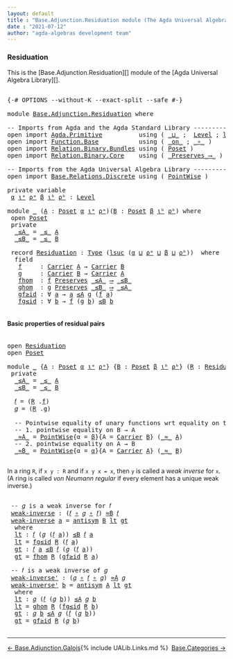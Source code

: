 ```yaml
---
layout: default
title : "Base.Adjunction.Residuation module (The Agda Universal Algebra Library)"
date : "2021-07-12"
author: "agda-algebras development team"
---
```


### <a id="residuation">Residuation</a>

This is the [Base.Adjunction.Residuation][] module of the [Agda Universal Algebra Library][].

<pre class="Agda">

<a id="319" class="Symbol">{-#</a> <a id="323" class="Keyword">OPTIONS</a> <a id="331" class="Pragma">--without-K</a> <a id="343" class="Pragma">--exact-split</a> <a id="357" class="Pragma">--safe</a> <a id="364" class="Symbol">#-}</a>

<a id="369" class="Keyword">module</a> <a id="376" href="Base.Adjunction.Residuation.html" class="Module">Base.Adjunction.Residuation</a> <a id="404" class="Keyword">where</a>

<a id="411" class="Comment">-- Imports from Agda and the Agda Standard Library --------------------------------------</a>
<a id="501" class="Keyword">open</a> <a id="506" class="Keyword">import</a> <a id="513" href="Agda.Primitive.html" class="Module">Agda.Primitive</a>          <a id="537" class="Keyword">using</a> <a id="543" class="Symbol">(</a> <a id="545" href="Agda.Primitive.html#810" class="Primitive Operator">_⊔_</a> <a id="549" class="Symbol">;</a>  <a id="552" href="Agda.Primitive.html#597" class="Postulate">Level</a> <a id="558" class="Symbol">;</a> <a id="560" href="Agda.Primitive.html#780" class="Primitive">lsuc</a><a id="564" class="Symbol">)</a> <a id="566" class="Keyword">renaming</a> <a id="575" class="Symbol">(</a> <a id="577" href="Agda.Primitive.html#326" class="Primitive">Set</a> <a id="581" class="Symbol">to</a> <a id="584" class="Primitive">Type</a> <a id="589" class="Symbol">)</a>
<a id="591" class="Keyword">open</a> <a id="596" class="Keyword">import</a> <a id="603" href="Function.Base.html" class="Module">Function.Base</a>           <a id="627" class="Keyword">using</a> <a id="633" class="Symbol">(</a> <a id="635" href="Function.Base.html#6285" class="Function Operator">_on_</a> <a id="640" class="Symbol">;</a> <a id="642" href="Function.Base.html#1031" class="Function Operator">_∘_</a> <a id="646" class="Symbol">)</a>
<a id="648" class="Keyword">open</a> <a id="653" class="Keyword">import</a> <a id="660" href="Relation.Binary.Bundles.html" class="Module">Relation.Binary.Bundles</a> <a id="684" class="Keyword">using</a> <a id="690" class="Symbol">(</a> <a id="692" href="Relation.Binary.Bundles.html#3028" class="Record">Poset</a> <a id="698" class="Symbol">)</a>
<a id="700" class="Keyword">open</a> <a id="705" class="Keyword">import</a> <a id="712" href="Relation.Binary.Core.html" class="Module">Relation.Binary.Core</a>    <a id="736" class="Keyword">using</a> <a id="742" class="Symbol">(</a> <a id="744" href="Relation.Binary.Core.html#1563" class="Function Operator">_Preserves_⟶_</a> <a id="758" class="Symbol">)</a>

<a id="761" class="Comment">-- Imports from the Agda Universal Algebra Library --------------------------------------</a>
<a id="851" class="Keyword">open</a> <a id="856" class="Keyword">import</a> <a id="863" href="Base.Relations.Discrete.html" class="Module">Base.Relations.Discrete</a> <a id="887" class="Keyword">using</a> <a id="893" class="Symbol">(</a> <a id="895" href="Base.Relations.Discrete.html#1545" class="Function">PointWise</a> <a id="905" class="Symbol">)</a>

<a id="908" class="Keyword">private</a> <a id="916" class="Keyword">variable</a>
 <a id="926" href="Base.Adjunction.Residuation.html#926" class="Generalizable">α</a> <a id="928" href="Base.Adjunction.Residuation.html#928" class="Generalizable">ιᵃ</a> <a id="931" href="Base.Adjunction.Residuation.html#931" class="Generalizable">ρᵃ</a> <a id="934" href="Base.Adjunction.Residuation.html#934" class="Generalizable">β</a> <a id="936" href="Base.Adjunction.Residuation.html#936" class="Generalizable">ιᵇ</a> <a id="939" href="Base.Adjunction.Residuation.html#939" class="Generalizable">ρᵇ</a> <a id="942" class="Symbol">:</a> <a id="944" href="Agda.Primitive.html#597" class="Postulate">Level</a>

<a id="951" class="Keyword">module</a> <a id="958" href="Base.Adjunction.Residuation.html#958" class="Module">_</a> <a id="960" class="Symbol">(</a><a id="961" href="Base.Adjunction.Residuation.html#961" class="Bound">A</a> <a id="963" class="Symbol">:</a> <a id="965" href="Relation.Binary.Bundles.html#3028" class="Record">Poset</a> <a id="971" href="Base.Adjunction.Residuation.html#926" class="Generalizable">α</a> <a id="973" href="Base.Adjunction.Residuation.html#928" class="Generalizable">ιᵃ</a> <a id="976" href="Base.Adjunction.Residuation.html#931" class="Generalizable">ρᵃ</a><a id="978" class="Symbol">)(</a><a id="980" href="Base.Adjunction.Residuation.html#980" class="Bound">B</a> <a id="982" class="Symbol">:</a> <a id="984" href="Relation.Binary.Bundles.html#3028" class="Record">Poset</a> <a id="990" href="Base.Adjunction.Residuation.html#934" class="Generalizable">β</a> <a id="992" href="Base.Adjunction.Residuation.html#936" class="Generalizable">ιᵇ</a> <a id="995" href="Base.Adjunction.Residuation.html#939" class="Generalizable">ρᵇ</a><a id="997" class="Symbol">)</a> <a id="999" class="Keyword">where</a>
 <a id="1006" class="Keyword">open</a> <a id="1011" href="Relation.Binary.Bundles.html#3028" class="Module">Poset</a>
 <a id="1018" class="Keyword">private</a>
  <a id="1028" href="Base.Adjunction.Residuation.html#1028" class="Function Operator">_≤A_</a> <a id="1033" class="Symbol">=</a> <a id="1035" href="Relation.Binary.Bundles.html#3167" class="Field Operator">_≤_</a> <a id="1039" href="Base.Adjunction.Residuation.html#961" class="Bound">A</a>
  <a id="1043" href="Base.Adjunction.Residuation.html#1043" class="Function Operator">_≤B_</a> <a id="1048" class="Symbol">=</a> <a id="1050" href="Relation.Binary.Bundles.html#3167" class="Field Operator">_≤_</a> <a id="1054" href="Base.Adjunction.Residuation.html#980" class="Bound">B</a>

 <a id="1058" class="Keyword">record</a> <a id="1065" href="Base.Adjunction.Residuation.html#1065" class="Record">Residuation</a> <a id="1077" class="Symbol">:</a> <a id="1079" href="Base.Adjunction.Residuation.html#584" class="Primitive">Type</a> <a id="1084" class="Symbol">(</a><a id="1085" href="Agda.Primitive.html#780" class="Primitive">lsuc</a> <a id="1090" class="Symbol">(</a><a id="1091" href="Base.Adjunction.Residuation.html#971" class="Bound">α</a> <a id="1093" href="Agda.Primitive.html#810" class="Primitive Operator">⊔</a> <a id="1095" href="Base.Adjunction.Residuation.html#976" class="Bound">ρᵃ</a> <a id="1098" href="Agda.Primitive.html#810" class="Primitive Operator">⊔</a> <a id="1100" href="Base.Adjunction.Residuation.html#990" class="Bound">β</a> <a id="1102" href="Agda.Primitive.html#810" class="Primitive Operator">⊔</a> <a id="1104" href="Base.Adjunction.Residuation.html#995" class="Bound">ρᵇ</a><a id="1106" class="Symbol">))</a>  <a id="1110" class="Keyword">where</a>
  <a id="1118" class="Keyword">field</a>
   <a id="1127" href="Base.Adjunction.Residuation.html#1127" class="Field">f</a>     <a id="1133" class="Symbol">:</a> <a id="1135" href="Relation.Binary.Bundles.html#3104" class="Field">Carrier</a> <a id="1143" href="Base.Adjunction.Residuation.html#961" class="Bound">A</a> <a id="1145" class="Symbol">→</a> <a id="1147" href="Relation.Binary.Bundles.html#3104" class="Field">Carrier</a> <a id="1155" href="Base.Adjunction.Residuation.html#980" class="Bound">B</a>
   <a id="1160" href="Base.Adjunction.Residuation.html#1160" class="Field">g</a>     <a id="1166" class="Symbol">:</a> <a id="1168" href="Relation.Binary.Bundles.html#3104" class="Field">Carrier</a> <a id="1176" href="Base.Adjunction.Residuation.html#980" class="Bound">B</a> <a id="1178" class="Symbol">→</a> <a id="1180" href="Relation.Binary.Bundles.html#3104" class="Field">Carrier</a> <a id="1188" href="Base.Adjunction.Residuation.html#961" class="Bound">A</a>
   <a id="1193" href="Base.Adjunction.Residuation.html#1193" class="Field">fhom</a>  <a id="1199" class="Symbol">:</a> <a id="1201" href="Base.Adjunction.Residuation.html#1127" class="Field">f</a> <a id="1203" href="Relation.Binary.Core.html#1563" class="Function Operator">Preserves</a> <a id="1213" href="Base.Adjunction.Residuation.html#1028" class="Function Operator">_≤A_</a> <a id="1218" href="Relation.Binary.Core.html#1563" class="Function Operator">⟶</a> <a id="1220" href="Base.Adjunction.Residuation.html#1043" class="Function Operator">_≤B_</a>
   <a id="1228" href="Base.Adjunction.Residuation.html#1228" class="Field">ghom</a>  <a id="1234" class="Symbol">:</a> <a id="1236" href="Base.Adjunction.Residuation.html#1160" class="Field">g</a> <a id="1238" href="Relation.Binary.Core.html#1563" class="Function Operator">Preserves</a> <a id="1248" href="Base.Adjunction.Residuation.html#1043" class="Function Operator">_≤B_</a> <a id="1253" href="Relation.Binary.Core.html#1563" class="Function Operator">⟶</a> <a id="1255" href="Base.Adjunction.Residuation.html#1028" class="Function Operator">_≤A_</a>
   <a id="1263" href="Base.Adjunction.Residuation.html#1263" class="Field">gf≥id</a> <a id="1269" class="Symbol">:</a> <a id="1271" class="Symbol">∀</a> <a id="1273" href="Base.Adjunction.Residuation.html#1273" class="Bound">a</a> <a id="1275" class="Symbol">→</a> <a id="1277" href="Base.Adjunction.Residuation.html#1273" class="Bound">a</a> <a id="1279" href="Base.Adjunction.Residuation.html#1028" class="Function Operator">≤A</a> <a id="1282" href="Base.Adjunction.Residuation.html#1160" class="Field">g</a> <a id="1284" class="Symbol">(</a><a id="1285" href="Base.Adjunction.Residuation.html#1127" class="Field">f</a> <a id="1287" href="Base.Adjunction.Residuation.html#1273" class="Bound">a</a><a id="1288" class="Symbol">)</a>
   <a id="1293" href="Base.Adjunction.Residuation.html#1293" class="Field">fg≤id</a> <a id="1299" class="Symbol">:</a> <a id="1301" class="Symbol">∀</a> <a id="1303" href="Base.Adjunction.Residuation.html#1303" class="Bound">b</a> <a id="1305" class="Symbol">→</a> <a id="1307" href="Base.Adjunction.Residuation.html#1127" class="Field">f</a> <a id="1309" class="Symbol">(</a><a id="1310" href="Base.Adjunction.Residuation.html#1160" class="Field">g</a> <a id="1312" href="Base.Adjunction.Residuation.html#1303" class="Bound">b</a><a id="1313" class="Symbol">)</a> <a id="1315" href="Base.Adjunction.Residuation.html#1043" class="Function Operator">≤B</a> <a id="1318" href="Base.Adjunction.Residuation.html#1303" class="Bound">b</a>

</pre>


#### <a id="basic-properties-of-residual-pairs">Basic properties of residual pairs</a>

<pre class="Agda">

<a id="1436" class="Keyword">open</a> <a id="1441" href="Base.Adjunction.Residuation.html#1065" class="Module">Residuation</a>
<a id="1453" class="Keyword">open</a> <a id="1458" href="Relation.Binary.Bundles.html#3028" class="Module">Poset</a>

<a id="1465" class="Keyword">module</a> <a id="1472" href="Base.Adjunction.Residuation.html#1472" class="Module">_</a> <a id="1474" class="Symbol">{</a><a id="1475" href="Base.Adjunction.Residuation.html#1475" class="Bound">A</a> <a id="1477" class="Symbol">:</a> <a id="1479" href="Relation.Binary.Bundles.html#3028" class="Record">Poset</a> <a id="1485" href="Base.Adjunction.Residuation.html#926" class="Generalizable">α</a> <a id="1487" href="Base.Adjunction.Residuation.html#928" class="Generalizable">ιᵃ</a> <a id="1490" href="Base.Adjunction.Residuation.html#931" class="Generalizable">ρᵃ</a><a id="1492" class="Symbol">}</a> <a id="1494" class="Symbol">{</a><a id="1495" href="Base.Adjunction.Residuation.html#1495" class="Bound">B</a> <a id="1497" class="Symbol">:</a> <a id="1499" href="Relation.Binary.Bundles.html#3028" class="Record">Poset</a> <a id="1505" href="Base.Adjunction.Residuation.html#934" class="Generalizable">β</a> <a id="1507" href="Base.Adjunction.Residuation.html#936" class="Generalizable">ιᵇ</a> <a id="1510" href="Base.Adjunction.Residuation.html#939" class="Generalizable">ρᵇ</a><a id="1512" class="Symbol">}</a> <a id="1514" class="Symbol">(</a><a id="1515" href="Base.Adjunction.Residuation.html#1515" class="Bound">R</a> <a id="1517" class="Symbol">:</a> <a id="1519" href="Base.Adjunction.Residuation.html#1065" class="Record">Residuation</a> <a id="1531" href="Base.Adjunction.Residuation.html#1475" class="Bound">A</a> <a id="1533" href="Base.Adjunction.Residuation.html#1495" class="Bound">B</a><a id="1534" class="Symbol">)</a> <a id="1536" class="Keyword">where</a>
 <a id="1543" class="Keyword">private</a>
  <a id="1553" href="Base.Adjunction.Residuation.html#1553" class="Function Operator">_≤A_</a> <a id="1558" class="Symbol">=</a> <a id="1560" href="Relation.Binary.Bundles.html#3167" class="Field Operator">_≤_</a> <a id="1564" href="Base.Adjunction.Residuation.html#1475" class="Bound">A</a>
  <a id="1568" href="Base.Adjunction.Residuation.html#1568" class="Function Operator">_≤B_</a> <a id="1573" class="Symbol">=</a> <a id="1575" href="Relation.Binary.Bundles.html#3167" class="Field Operator">_≤_</a> <a id="1579" href="Base.Adjunction.Residuation.html#1495" class="Bound">B</a>

  <a id="1584" href="Base.Adjunction.Residuation.html#1584" class="Function">𝑓</a> <a id="1586" class="Symbol">=</a> <a id="1588" class="Symbol">(</a><a id="1589" href="Base.Adjunction.Residuation.html#1515" class="Bound">R</a> <a id="1591" class="Symbol">.</a><a id="1592" href="Base.Adjunction.Residuation.html#1127" class="Field">f</a><a id="1593" class="Symbol">)</a>
  <a id="1597" href="Base.Adjunction.Residuation.html#1597" class="Function">𝑔</a> <a id="1599" class="Symbol">=</a> <a id="1601" class="Symbol">(</a><a id="1602" href="Base.Adjunction.Residuation.html#1515" class="Bound">R</a> <a id="1604" class="Symbol">.</a><a id="1605" href="Base.Adjunction.Residuation.html#1160" class="Field">g</a><a id="1606" class="Symbol">)</a>

  <a id="1611" class="Comment">-- Pointwise equality of unary functions wrt equality on the given poset carrier</a>
  <a id="1694" class="Comment">-- 1. pointwise equality on B → A</a>
  <a id="1730" href="Base.Adjunction.Residuation.html#1730" class="Function Operator">_≈̇A_</a> <a id="1736" class="Symbol">=</a> <a id="1738" href="Base.Relations.Discrete.html#1545" class="Function">PointWise</a><a id="1747" class="Symbol">{</a><a id="1748" class="Argument">α</a> <a id="1750" class="Symbol">=</a> <a id="1752" href="Base.Adjunction.Residuation.html#1505" class="Bound">β</a><a id="1753" class="Symbol">}{</a><a id="1755" class="Argument">A</a> <a id="1757" class="Symbol">=</a> <a id="1759" href="Relation.Binary.Bundles.html#3104" class="Field">Carrier</a> <a id="1767" href="Base.Adjunction.Residuation.html#1495" class="Bound">B</a><a id="1768" class="Symbol">}</a> <a id="1770" class="Symbol">(</a><a id="1771" href="Relation.Binary.Bundles.html#3131" class="Field Operator">_≈_</a> <a id="1775" href="Base.Adjunction.Residuation.html#1475" class="Bound">A</a><a id="1776" class="Symbol">)</a>
  <a id="1780" class="Comment">-- 2. pointwise equality on A → B</a>
  <a id="1816" href="Base.Adjunction.Residuation.html#1816" class="Function Operator">_≈̇B_</a> <a id="1822" class="Symbol">=</a> <a id="1824" href="Base.Relations.Discrete.html#1545" class="Function">PointWise</a><a id="1833" class="Symbol">{</a><a id="1834" class="Argument">α</a> <a id="1836" class="Symbol">=</a> <a id="1838" href="Base.Adjunction.Residuation.html#1485" class="Bound">α</a><a id="1839" class="Symbol">}{</a><a id="1841" class="Argument">A</a> <a id="1843" class="Symbol">=</a> <a id="1845" href="Relation.Binary.Bundles.html#3104" class="Field">Carrier</a> <a id="1853" href="Base.Adjunction.Residuation.html#1475" class="Bound">A</a><a id="1854" class="Symbol">}</a> <a id="1856" class="Symbol">(</a><a id="1857" href="Relation.Binary.Bundles.html#3131" class="Field Operator">_≈_</a> <a id="1861" href="Base.Adjunction.Residuation.html#1495" class="Bound">B</a><a id="1862" class="Symbol">)</a>

</pre>

In a ring `R`, if `x y : R` and if `x y x = x`, then `y` is called a *weak inverse* for `x`.
(A ring is called *von Neumann regular* if every element has a unique weak inverse.) 

<pre class="Agda">

 <a id="2072" class="Comment">-- 𝑔 is a weak inverse for 𝑓</a>
 <a id="2102" href="Base.Adjunction.Residuation.html#2102" class="Function">weak-inverse</a> <a id="2115" class="Symbol">:</a> <a id="2117" class="Symbol">(</a><a id="2118" href="Base.Adjunction.Residuation.html#1584" class="Function">𝑓</a> <a id="2120" href="Function.Base.html#1031" class="Function Operator">∘</a> <a id="2122" href="Base.Adjunction.Residuation.html#1597" class="Function">𝑔</a> <a id="2124" href="Function.Base.html#1031" class="Function Operator">∘</a> <a id="2126" href="Base.Adjunction.Residuation.html#1584" class="Function">𝑓</a><a id="2127" class="Symbol">)</a> <a id="2129" href="Base.Adjunction.Residuation.html#1816" class="Function Operator">≈̇B</a> <a id="2133" href="Base.Adjunction.Residuation.html#1584" class="Function">𝑓</a>
 <a id="2136" href="Base.Adjunction.Residuation.html#2102" class="Function">weak-inverse</a> <a id="2149" href="Base.Adjunction.Residuation.html#2149" class="Bound">a</a> <a id="2151" class="Symbol">=</a> <a id="2153" href="Relation.Binary.Structures.html#3275" class="Function">antisym</a> <a id="2161" href="Base.Adjunction.Residuation.html#1495" class="Bound">B</a> <a id="2163" href="Base.Adjunction.Residuation.html#2179" class="Function">lt</a> <a id="2166" href="Base.Adjunction.Residuation.html#2226" class="Function">gt</a>
  <a id="2171" class="Keyword">where</a>
  <a id="2179" href="Base.Adjunction.Residuation.html#2179" class="Function">lt</a> <a id="2182" class="Symbol">:</a> <a id="2184" href="Base.Adjunction.Residuation.html#1584" class="Function">𝑓</a> <a id="2186" class="Symbol">(</a><a id="2187" href="Base.Adjunction.Residuation.html#1597" class="Function">𝑔</a> <a id="2189" class="Symbol">(</a><a id="2190" href="Base.Adjunction.Residuation.html#1584" class="Function">𝑓</a> <a id="2192" href="Base.Adjunction.Residuation.html#2149" class="Bound">a</a><a id="2193" class="Symbol">))</a> <a id="2196" href="Base.Adjunction.Residuation.html#1568" class="Function Operator">≤B</a> <a id="2199" href="Base.Adjunction.Residuation.html#1584" class="Function">𝑓</a> <a id="2201" href="Base.Adjunction.Residuation.html#2149" class="Bound">a</a>
  <a id="2205" href="Base.Adjunction.Residuation.html#2179" class="Function">lt</a> <a id="2208" class="Symbol">=</a> <a id="2210" href="Base.Adjunction.Residuation.html#1293" class="Field">fg≤id</a> <a id="2216" href="Base.Adjunction.Residuation.html#1515" class="Bound">R</a> <a id="2218" class="Symbol">(</a><a id="2219" href="Base.Adjunction.Residuation.html#1584" class="Function">𝑓</a> <a id="2221" href="Base.Adjunction.Residuation.html#2149" class="Bound">a</a><a id="2222" class="Symbol">)</a>
  <a id="2226" href="Base.Adjunction.Residuation.html#2226" class="Function">gt</a> <a id="2229" class="Symbol">:</a> <a id="2231" href="Base.Adjunction.Residuation.html#1584" class="Function">𝑓</a> <a id="2233" href="Base.Adjunction.Residuation.html#2149" class="Bound">a</a> <a id="2235" href="Base.Adjunction.Residuation.html#1568" class="Function Operator">≤B</a> <a id="2238" href="Base.Adjunction.Residuation.html#1584" class="Function">𝑓</a> <a id="2240" class="Symbol">(</a><a id="2241" href="Base.Adjunction.Residuation.html#1597" class="Function">𝑔</a> <a id="2243" class="Symbol">(</a><a id="2244" href="Base.Adjunction.Residuation.html#1584" class="Function">𝑓</a> <a id="2246" href="Base.Adjunction.Residuation.html#2149" class="Bound">a</a><a id="2247" class="Symbol">))</a>
  <a id="2252" href="Base.Adjunction.Residuation.html#2226" class="Function">gt</a> <a id="2255" class="Symbol">=</a> <a id="2257" href="Base.Adjunction.Residuation.html#1193" class="Field">fhom</a> <a id="2262" href="Base.Adjunction.Residuation.html#1515" class="Bound">R</a> <a id="2264" class="Symbol">(</a><a id="2265" href="Base.Adjunction.Residuation.html#1263" class="Field">gf≥id</a> <a id="2271" href="Base.Adjunction.Residuation.html#1515" class="Bound">R</a> <a id="2273" href="Base.Adjunction.Residuation.html#2149" class="Bound">a</a><a id="2274" class="Symbol">)</a>

 <a id="2278" class="Comment">-- 𝑓 is a weak inverse of 𝑔</a>
 <a id="2307" href="Base.Adjunction.Residuation.html#2307" class="Function">weak-inverse&#39;</a> <a id="2321" class="Symbol">:</a> <a id="2323" class="Symbol">(</a><a id="2324" href="Base.Adjunction.Residuation.html#1597" class="Function">𝑔</a> <a id="2326" href="Function.Base.html#1031" class="Function Operator">∘</a> <a id="2328" href="Base.Adjunction.Residuation.html#1584" class="Function">𝑓</a> <a id="2330" href="Function.Base.html#1031" class="Function Operator">∘</a> <a id="2332" href="Base.Adjunction.Residuation.html#1597" class="Function">𝑔</a><a id="2333" class="Symbol">)</a> <a id="2335" href="Base.Adjunction.Residuation.html#1730" class="Function Operator">≈̇A</a> <a id="2339" href="Base.Adjunction.Residuation.html#1597" class="Function">𝑔</a>
 <a id="2342" href="Base.Adjunction.Residuation.html#2307" class="Function">weak-inverse&#39;</a> <a id="2356" href="Base.Adjunction.Residuation.html#2356" class="Bound">b</a> <a id="2358" class="Symbol">=</a> <a id="2360" href="Relation.Binary.Structures.html#3275" class="Function">antisym</a> <a id="2368" href="Base.Adjunction.Residuation.html#1475" class="Bound">A</a> <a id="2370" href="Base.Adjunction.Residuation.html#2386" class="Function">lt</a> <a id="2373" href="Base.Adjunction.Residuation.html#2438" class="Function">gt</a>
  <a id="2378" class="Keyword">where</a>
  <a id="2386" href="Base.Adjunction.Residuation.html#2386" class="Function">lt</a> <a id="2389" class="Symbol">:</a> <a id="2391" href="Base.Adjunction.Residuation.html#1597" class="Function">𝑔</a> <a id="2393" class="Symbol">(</a><a id="2394" href="Base.Adjunction.Residuation.html#1584" class="Function">𝑓</a> <a id="2396" class="Symbol">(</a><a id="2397" href="Base.Adjunction.Residuation.html#1597" class="Function">𝑔</a> <a id="2399" href="Base.Adjunction.Residuation.html#2356" class="Bound">b</a><a id="2400" class="Symbol">))</a> <a id="2403" href="Base.Adjunction.Residuation.html#1553" class="Function Operator">≤A</a> <a id="2406" href="Base.Adjunction.Residuation.html#1597" class="Function">𝑔</a> <a id="2408" href="Base.Adjunction.Residuation.html#2356" class="Bound">b</a>
  <a id="2412" href="Base.Adjunction.Residuation.html#2386" class="Function">lt</a> <a id="2415" class="Symbol">=</a> <a id="2417" href="Base.Adjunction.Residuation.html#1228" class="Field">ghom</a> <a id="2422" href="Base.Adjunction.Residuation.html#1515" class="Bound">R</a> <a id="2424" class="Symbol">(</a><a id="2425" href="Base.Adjunction.Residuation.html#1293" class="Field">fg≤id</a> <a id="2431" href="Base.Adjunction.Residuation.html#1515" class="Bound">R</a> <a id="2433" href="Base.Adjunction.Residuation.html#2356" class="Bound">b</a><a id="2434" class="Symbol">)</a>
  <a id="2438" href="Base.Adjunction.Residuation.html#2438" class="Function">gt</a> <a id="2441" class="Symbol">:</a> <a id="2443" href="Base.Adjunction.Residuation.html#1597" class="Function">𝑔</a> <a id="2445" href="Base.Adjunction.Residuation.html#2356" class="Bound">b</a> <a id="2447" href="Base.Adjunction.Residuation.html#1553" class="Function Operator">≤A</a> <a id="2450" href="Base.Adjunction.Residuation.html#1597" class="Function">𝑔</a> <a id="2452" class="Symbol">(</a><a id="2453" href="Base.Adjunction.Residuation.html#1584" class="Function">𝑓</a> <a id="2455" class="Symbol">(</a><a id="2456" href="Base.Adjunction.Residuation.html#1597" class="Function">𝑔</a> <a id="2458" href="Base.Adjunction.Residuation.html#2356" class="Bound">b</a><a id="2459" class="Symbol">))</a>
  <a id="2464" href="Base.Adjunction.Residuation.html#2438" class="Function">gt</a> <a id="2467" class="Symbol">=</a> <a id="2469" href="Base.Adjunction.Residuation.html#1263" class="Field">gf≥id</a> <a id="2475" href="Base.Adjunction.Residuation.html#1515" class="Bound">R</a> <a id="2477" class="Symbol">(</a><a id="2478" href="Base.Adjunction.Residuation.html#1597" class="Function">𝑔</a> <a id="2480" href="Base.Adjunction.Residuation.html#2356" class="Bound">b</a><a id="2481" class="Symbol">)</a>

</pre>

------------------------------------------

<span style="float:left;">[← Base.Adjunction.Galois ](Base.Adjunction.Galois.html)</span>
<span style="float:right;">[Base.Categories →](Base.Categories.html)</span>

{% include UALib.Links.md %}
